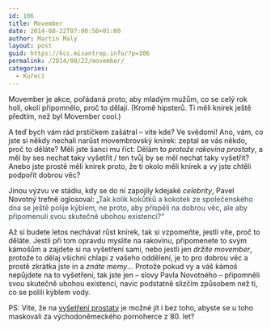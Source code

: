 ```yaml
---
id: 106
title: Movember
date: 2014-08-22T07:00:50+01:00
author: Martin Maly
layout: post
guid: https://kcc.misantrop.info/?p=106
permalink: /2014/08/22/movember/
categories:
  - Kuřecí
---
```

Movember je akce, pořádaná proto, aby mladým mužům, co se celý rok holí, okolí připomnělo, proč to dělají. (Kromě hipsterů. Ti měli knírek ještě předtím, než byl Movember cool.)

A teď bych vám rád prstíčkem zašátral &#8211; víte kde? Ve svědomí! Ano, vám, co jste si někdy nechali narůst movembrovský knírek: zeptal se vás někdo, proč to děláte? Měli jste šanci mu říct: Dělám to _protože rakovina prostaty_, a měl by ses nechat taky vyšetřit / ten tvůj by se měl nechat taky vyšetřit? Anebo jste prostě měli knírek proto, že ti okolo měli knírek a vy jste chtěli podpořit dobrou věc?

Jinou výzvu ve stádiu, kdy se do ní zapojily kdejaké _celebrity_, Pavel Novotný trefně oglosoval: &#8222;<span style="color: #37404e;">Tak kolik kokůtků a kokotek ze společenského dna se ještě polije kýblem, ne proto, aby přispěli na dobrou věc, ale aby připomenuli svou skutečně ubohou existenci?&#8220;</span>

Až si budete letos nechávat růst knírek, tak si vzpomeňte, jestli víte, proč to děláte. Jestli při tom opravdu myslíte na rakovinu, připomenete to svým kámošům a zajdete si na vyšetření sami, nebo jestli jen _držíte movember_, protože to dělaj všichni chlapi z vašeho oddělení, je to pro dobrou věc a prostě zkrátka jste in a _znáte memy_&#8230; Protože pokud vy a váš kámoš nepůjdete na to vyšetření, tak jste jen &#8211; slovy Pavla Novotného &#8211; připomněli svou skutečně ubohou existenci, navíc podstatně slizčím způsobem než ti, co se polili kýblem vody.

PS: Víte, že na [vyšetření prostaty](https://www.vzp.cz/klienti/programy-prevence/preventivni-prohlidky/samovysetreni-varlat-prostaty-a-penisu) je možné jít i bez toho, abyste se u toho maskovali za východoněmeckého pornoherce z 80. let?